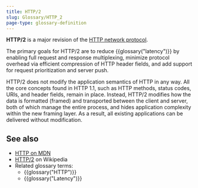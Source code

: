 ```yaml
---
title: HTTP/2
slug: Glossary/HTTP_2
page-type: glossary-definition
---
```




**HTTP/2** is a major revision of the [HTTP network protocol](/Web/HTTP/Basics_of_HTTP).

The primary goals for HTTP/2 are to reduce {{glossary("latency")}} by enabling full request and response multiplexing, minimize protocol overhead via efficient compression of HTTP header fields, and add support for request prioritization and server push.

HTTP/2 does not modify the application semantics of HTTP in any way. All the core concepts found in HTTP 1.1, such as HTTP methods, status codes, URIs, and header fields, remain in place. Instead, HTTP/2 modifies how the data is formatted (framed) and transported between the client and server, both of which manage the entire process, and hides application complexity within the new framing layer. As a result, all existing applications can be delivered without modification.

## See also

- [HTTP on MDN](/Web/HTTP)
- [HTTP/2](https://en.wikipedia.org/wiki/HTTP/2) on Wikipedia
- Related glossary terms:
  - {{glossary("HTTP")}}
  - {{glossary("Latency")}}
